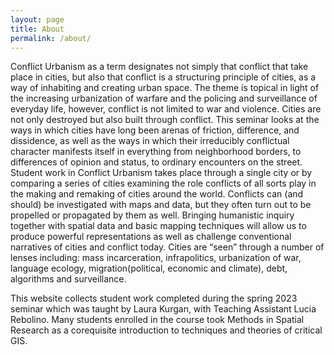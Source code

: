 ```yaml
---
layout: page
title: About
permalink: /about/
---
```


Conflict Urbanism as a term designates not simply that conflict that take place in cities, but also that conflict is a structuring principle of cities, as a way of inhabiting and creating urban space. The theme is topical in light of the increasing urbanization of warfare and the policing and surveillance of everyday life, however, conflict is not limited to war and violence. Cities are not only destroyed but also built through conflict. This seminar looks at the ways in which cities have long been arenas of friction, difference, and dissidence, as well as the ways in which their irreducibly conflictual character manifests itself in everything from neighborhood borders, to differences of opinion and status, to ordinary encounters on the street. Student work in Conflict Urbanism takes place through a single city or by comparing a series of cities examining the role conflicts of all sorts play in the making and remaking of cities around the world. Conflicts can (and should) be investigated with maps and data, but they often turn out to be propelled or propagated by them as well. Bringing humanistic inquiry together with spatial data and basic mapping techniques will allow us to produce powerful representations as well as challenge conventional narratives of cities and conflict today. Cities are “seen” through a number of lenses including: mass incarceration, infrapolitics, urbanization of war, language ecology, migration(political, economic and climate), debt, algorithms and surveillance.

This website collects student work completed during the spring 2023 seminar which was taught by Laura Kurgan, with Teaching Assistant Lucia Rebolino.
Many students enrolled in the course took Methods in Spatial Research as a corequisite introduction to techniques and theories of critical GIS.
